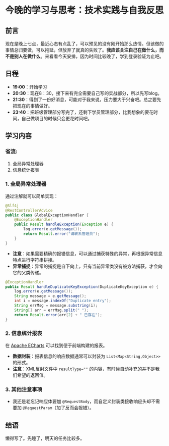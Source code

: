 # 今晚的学习与思考：技术实践与自我反思

## 前言
现在是晚上七点，最近心态有点乱了，可以预见的没有刚开始那么热情。但该做的事情总归要做，可以拖延，但放弃了就真的失败了。**我应该关注自己在做什么，而不是别人在做什么**。来看看今天安排，因为时间比较晚了，学到登录验证为止吧。

## 日程
- **19:00**：开始学习
- **20:30**：现在8：30，接下来有完全需要自己写的实战部分，所以先写blog。
- **21:30**：得到了一份好消息，可能对于我来说，压力要大于兴奋吧。总之要先把现在的事情做好。
- **23:40**：把班级管理部分写完了，还剩下学员管理部分，比我想象的要花时间，自己做项目的时候只会更花时间吧。

## 学习内容
### 省流:
1. 全局异常处理器
2. 信息统计报表

### 1. 全局异常处理器
通过注解就可以简单实现：
```java
@Slf4j
@RestControllerAdvice
public class GlobalExceptionHandler {
    @ExceptionHandler
    public Result handleException(Exception e) {
        log.error(e.getMessage());
        return Result.error("请联系管理员");
    }
}
```
- **注意**：如果需要精确的报错信息，可以通过捕获特殊的异常，再根据异常信息特点进行字符串拼接。
- **异常捕捉**：异常的捕捉是自下向上，只有当前异常类没有被方法捕获，才会向它的父类传递。
```java
@ExceptionHandler
public Result handleDuplicateKeyException(DuplicateKeyException e) {
    log.error(e.getMessage());
    String message = e.getMessage();
    int i = message.indexOf("Duplicate entry");
    String errMsg = message.substring(i);
    String[] arr = errMsg.split(" ");
    return Result.error(arr[2] + " 已存在");
}
```

### 2. 信息统计报表
在 [Apache ECharts](https://echarts.apache.org/zh/index.html) 可以找到便于前端构建的报表。

- **数据封装**：报表信息的响应数据通常可以封装为 `List<Map<String,Object>>` 的形式。
- **注意**：XML反射文件中 `resultType=""` 的内容，有时候自动补充的并不是我们希望的返回值。

### 3. 其他注意事项
- 我还是老忘记响应体要加 `@RequestBody`，而自定义封装类接收响应头却不需要加 `@RequestParam`（加了反而会报错）。

## 结语
懒得写了。先睡了，明天的任务比较多。
